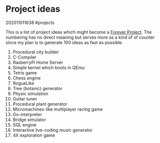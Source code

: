 # Project ideas

202011011638 #projects

This is a list of project ideas which might become a [Forever Project](https://heredragonsabound.blogspot.com/2020/02/the-forever-project.html). The numbering has no direct meaning but serves more as a kind of of counter since my plan is to generate 100 ideas as fast as possible.

1. Procedural city builder
2. C-Compiler
3. RasberryPi Home Server
4. Simple kernel which boots in QEmu
5. Tetris game
6. Chess engine 
7. RogueLike
8. Tree (botanic) generator
9. Physic simulation
10. Guitar tuner
11. Procedural plant generator  
12. Micromachines-like multiplayer racing game
13. Go-interpreter
14. Bridge simulator
15. SQL engine
16. Interactive live-coding music generator
17. 4X exploration game
